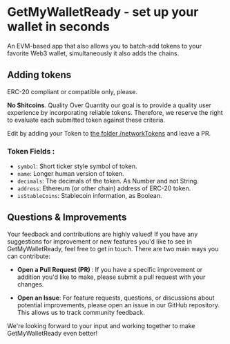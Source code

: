 # GetMyWalletReady - set up your wallet in seconds 

An EVM-based app that also allows you to batch-add tokens to your favorite Web3 wallet, simultaneously it also adds the chains.

## Adding tokens

ERC-20 compliant or compatible only, please. 

<b>No Shitcoins</b>. Quality Over Quantity our goal is to provide a quality user experience by incorporating reliable tokens. Therefore, we reserve the right to evaluate each submitted token against these criteria.

Edit by adding your Token to [the folder /networkTokens](/lib/constants/networkTokens/) and leave a PR.


### Token Fields :

-  `symbol`:    Short ticker style symbol of token.
-  `name`:      Longer human version of token.
-  `decimals`:  The decimals of the token. As Number and not String.
-  `address`:   Ethereum (or other chain) address of ERC-20 token.
-  `isStableCoins`: Stablecoin information, as Boolean.

## Questions & Improvements

Your feedback and contributions are highly valued! If you have any suggestions for improvement or new features you'd like to see in GetMyWalletReady, feel free to get in touch. There are two main ways you can contribute:

- <b>Open a Pull Request (PR) </b>: If you have a specific improvement or addition you'd like to make, please submit a pull request with your changes.

- <b>Open an Issue</b>: For feature requests, questions, or discussions about potential improvements, please open an issue in our GitHub repository. This allows us to track community feedback.

We're looking forward to your input and working together to make GetMyWalletReady even better!
